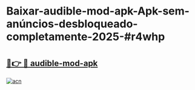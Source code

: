# Baixar-audible-mod-apk-Apk-sem-anúncios-desbloqueado-completamente-2025-#r4whp

# <h2><a href="https://ainizakaria.my?title=audible-mod-apk&ref=24M">🔗👉 🔴 audible-mod-apk</a></h2>

[![acn](https://github.com/user-attachments/assets/0f9c940e-d8b0-45ae-aac7-cd30a18b3e1c)](https://ainizakaria.my?title=audible-mod-apk&ref=24M)

